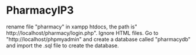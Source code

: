 # PharmacyIP3
rename file "pharmacy" in xampp htdocs, the path is" http://localhost/pharmacy/login.php". 
Ignore HTML files. 
Go to "http://localhost/phpmyadmin" and create a database called "pharmacydb" and import the .sql file to create the database.